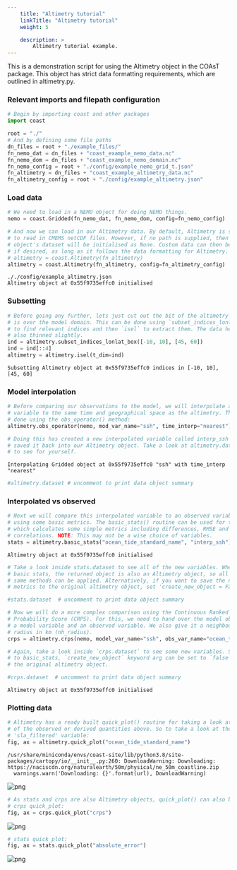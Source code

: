 ```yaml
---
    title: "Altimetry tutorial"
    linkTitle: "Altimetry tutorial"
    weight: 5

    description: >
        Altimetry tutorial example.
---
```

This is a demonstration script for using the Altimetry object in the COAsT package. This object has strict data formatting requirements, which are outlined in altimetry.py.

### Relevant imports and filepath configuration


```python
# Begin by importing coast and other packages
import coast

root = "./"
# And by defining some file paths
dn_files = root + "./example_files/"
fn_nemo_dat = dn_files + "coast_example_nemo_data.nc"
fn_nemo_dom = dn_files + "coast_example_nemo_domain.nc"
fn_nemo_config = root + "./config/example_nemo_grid_t.json"
fn_altimetry = dn_files + "coast_example_altimetry_data.nc"
fn_altimetry_config = root + "./config/example_altimetry.json"
```

### Load data


```python
# We need to load in a NEMO object for doing NEMO things.
nemo = coast.Gridded(fn_nemo_dat, fn_nemo_dom, config=fn_nemo_config)

# And now we can load in our Altimetry data. By default, Altimetry is set up
# to read in CMEMS netCDF files. However, if no path is supplied, then the
# object's dataset will be initialised as None. Custom data can then be loaded
# if desired, as long as it follows the data formatting for Altimetry.
# altimetry = coast.Altimetry(fn_altimetry)
altimetry = coast.Altimetry(fn_altimetry, config=fn_altimetry_config)
```

    ././config/example_altimetry.json
    Altimetry object at 0x55f9735effc0 initialised


### Subsetting


```python
# Before going any further, lets just cut out the bit of the altimetry that
# is over the model domain. This can be done using `subset_indices_lonlat_box`
# to find relevant indices and then `isel` to extract them. The data here is then also
# also thinned slightly.
ind = altimetry.subset_indices_lonlat_box([-10, 10], [45, 60])
ind = ind[::4]
altimetry = altimetry.isel(t_dim=ind)
```

    Subsetting Altimetry object at 0x55f9735effc0 indices in [-10, 10], [45, 60]


### Model interpolation


```python
# Before comparing our observations to the model, we will interpolate a model
# variable to the same time and geographical space as the altimetry. This is
# done using the obs_operator() method:
altimetry.obs_operator(nemo, mod_var_name="ssh", time_interp="nearest")

# Doing this has created a new interpolated variable called interp_ssh and
# saved it back into our Altimetry object. Take a look at altimetry.dataset
# to see for yourself.
```

    Interpolating Gridded object at 0x55f9735effc0 "ssh" with time_interp "nearest"



```python
#altimetry.dataset # uncomment to print data object summary
```

### Interpolated vs observed


```python
# Next we will compare this interpolated variable to an observed variable
# using some basic metrics. The basic_stats() routine can be used for this,
# which calculates some simple metrics including differences, RMSE and
# correlations. NOTE: This may not be a wise choice of variables.
stats = altimetry.basic_stats("ocean_tide_standard_name", "interp_ssh")
```

    Altimetry object at 0x55f9735effc0 initialised



```python
# Take a look inside stats.dataset to see all of the new variables. When using
# basic stats, the returned object is also an Altimetry object, so all of the
# same methods can be applied. Alternatively, if you want to save the new
# metrics to the original altimetry object, set 'create_new_object = False'.

#stats.dataset  # uncomment to print data object summary
```


```python
# Now we will do a more complex comparison using the Continuous Ranked
# Probability Score (CRPS). For this, we need to hand over the model object,
# a model variable and an observed variable. We also give it a neighbourhood
# radius in km (nh_radius).
crps = altimetry.crps(nemo, model_var_name="ssh", obs_var_name="ocean_tide_standard_name", nh_radius=20)

# Again, take a look inside `crps.dataset` to see some new variables. Similarly
# to basic_stats, `create_new_object` keyword arg can be set to `false` to save output to
# the original altimetry object.

#crps.dataset  # uncomment to print data object summary
```

    Altimetry object at 0x55f9735effc0 initialised


### Plotting data


```python
# Altimetry has a ready built quick_plot() routine for taking a look at any
# of the observed or derived quantities above. So to take a look at the
# 'sla_filtered' variable:
fig, ax = altimetry.quick_plot("ocean_tide_standard_name")
```

    /usr/share/miniconda/envs/coast-site/lib/python3.8/site-packages/cartopy/io/__init__.py:260: DownloadWarning: Downloading: https://naciscdn.org/naturalearth/50m/physical/ne_50m_coastline.zip
      warnings.warn('Downloading: {}'.format(url), DownloadWarning)



    
![png](/COAsT/altimetry_tutorial_files/altimetry_tutorial_15_1.png)
    



```python
# As stats and crps are also Altimetry objects, quick_plot() can also be used:
# crps quick_plot:
fig, ax = crps.quick_plot("crps")
```


    
![png](/COAsT/altimetry_tutorial_files/altimetry_tutorial_16_0.png)
    



```python
# stats quick_plot:
fig, ax = stats.quick_plot("absolute_error")
```


    
![png](/COAsT/altimetry_tutorial_files/altimetry_tutorial_17_0.png)
    



```python

```
